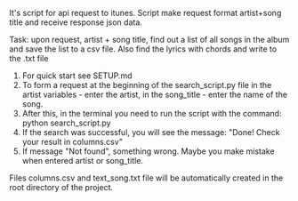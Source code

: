 It's script for api request to itunes.
Script make request format artist+song title and receive response json data.

Task: upon request, artist + song title, find out a list of all songs in the album and save the list to a csv file. Also find the lyrics with chords and write to the .txt file

1. For quick start see SETUP.md
2. To form a request at the beginning of the search_script.py file in the artist variables - enter the artist, in the song_title - enter the name of the song.
3. After this, in the terminal you need to run the script with the command: python search_script.py
4. If the search was successful, you will see the message: "Done! Check your result in columns.csv"
5. If message "Not found", something wrong. Maybe you make mistake when entered artist or song_title.

Files columns.csv and text_song.txt file will be automatically created in the root directory of the project.
